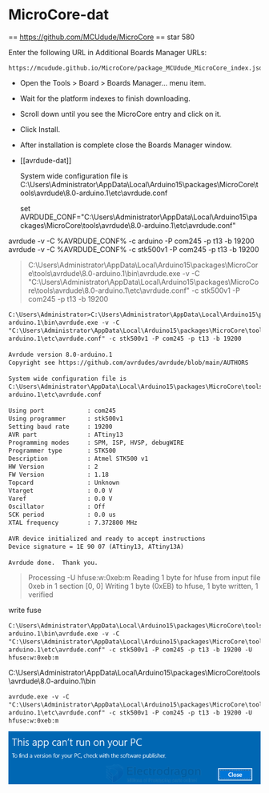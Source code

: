 
# MicroCore-dat


== https://github.com/MCUdude/MicroCore == star 580

Enter the following URL in Additional Boards Manager URLs: 

    https://mcudude.github.io/MicroCore/package_MCUdude_MicroCore_index.json

- Open the Tools > Board > Boards Manager... menu item.
- Wait for the platform indexes to finish downloading.
- Scroll down until you see the MicroCore entry and click on it.
- Click Install.
- After installation is complete close the Boards Manager window.





- [[avrdude-dat]]



    System wide configuration file is C:\Users\Administrator\AppData\Local\Arduino15\packages\MicroCore\tools\avrdude\8.0-arduino.1\etc\avrdude.conf

    set AVRDUDE_CONF="C:\Users\Administrator\AppData\Local\Arduino15\packages\MicroCore\tools\avrdude\8.0-arduino.1\etc\avrdude.conf"

avrdude -v -C %AVRDUDE_CONF% -c arduino -P com245 -p t13 -b 19200
avrdude -v -C %AVRDUDE_CONF% -c stk500v1 -P com245 -p t13 -b 19200

> C:\Users\Administrator\AppData\Local\Arduino15\packages\MicroCore\tools\avrdude\8.0-arduino.1\bin\avrdude.exe -v -C "C:\Users\Administrator\AppData\Local\Arduino15\packages\MicroCore\tools\avrdude\8.0-arduino.1\etc\avrdude.conf" -c stk500v1 -P com245 -p t13 -b 19200


    C:\Users\Administrator>C:\Users\Administrator\AppData\Local\Arduino15\packages\MicroCore\tools\avrdude\8.0-arduino.1\bin\avrdude.exe -v -C "C:\Users\Administrator\AppData\Local\Arduino15\packages\MicroCore\tools\avrdude\8.0-arduino.1\etc\avrdude.conf" -c stk500v1 -P com245 -p t13 -b 19200

    Avrdude version 8.0-arduino.1
    Copyright see https://github.com/avrdudes/avrdude/blob/main/AUTHORS

    System wide configuration file is C:\Users\Administrator\AppData\Local\Arduino15\packages\MicroCore\tools\avrdude\8.0-arduino.1\etc\avrdude.conf

    Using port            : com245
    Using programmer      : stk500v1
    Setting baud rate     : 19200
    AVR part              : ATtiny13
    Programming modes     : SPM, ISP, HVSP, debugWIRE
    Programmer type       : STK500
    Description           : Atmel STK500 v1
    HW Version            : 2
    FW Version            : 1.18
    Topcard               : Unknown
    Vtarget               : 0.0 V
    Varef                 : 0.0 V
    Oscillator            : Off
    SCK period            : 0.0 us
    XTAL frequency        : 7.372800 MHz

    AVR device initialized and ready to accept instructions
    Device signature = 1E 90 07 (ATtiny13, ATtiny13A)

    Avrdude done.  Thank you.

> Processing -U hfuse:w:0xeb:m
Reading 1 byte for hfuse from input file 0xeb
in 1 section [0, 0]
Writing 1 byte (0xEB) to hfuse, 1 byte written, 1 verified

write fuse 

    C:\Users\Administrator\AppData\Local\Arduino15\packages\MicroCore\tools\avrdude\8.0-arduino.1\bin\avrdude.exe -v -C "C:\Users\Administrator\AppData\Local\Arduino15\packages\MicroCore\tools\avrdude\8.0-arduino.1\etc\avrdude.conf" -c stk500v1 -P com245 -p t13 -b 19200 -U hfuse:w:0xeb:m

C:\Users\Administrator\AppData\Local\Arduino15\packages\MicroCore\tools\avrdude\8.0-arduino.1\bin

    avrdude.exe -v -C "C:\Users\Administrator\AppData\Local\Arduino15\packages\MicroCore\tools\avrdude\8.0-arduino.1\etc\avrdude.conf" -c stk500v1 -P com245 -p t13 -b 19200 -U hfuse:w:0xeb:m

![](2025-07-09-17-31-30.png)


